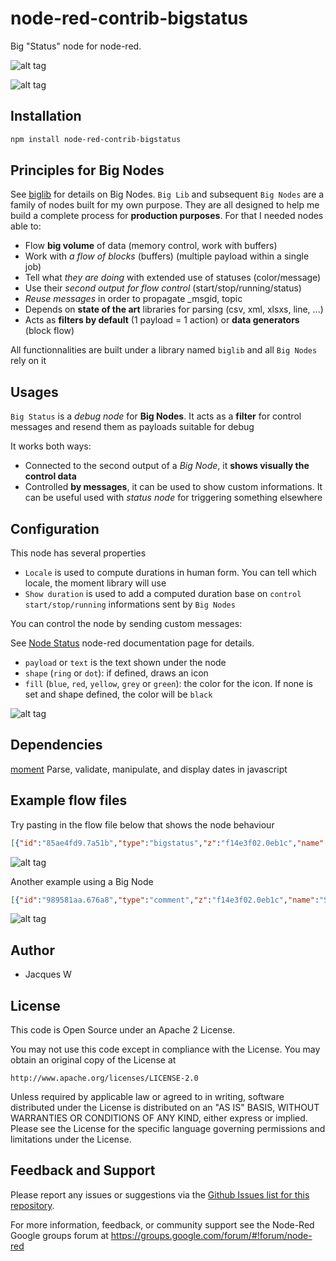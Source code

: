 # node-red-contrib-bigstatus

Big "Status" node for node-red. 

![alt tag](https://cloud.githubusercontent.com/assets/18165555/15453794/e55a9f96-2022-11e6-8060-3b64ba212d81.png)

![alt tag](https://cloud.githubusercontent.com/assets/18165555/15453796/e95c6bf6-2022-11e6-908a-50b90fbd86da.png)

## Installation
```bash
npm install node-red-contrib-bigstatus
```

## Principles for Big Nodes
 
See [biglib](https://www.npmjs.com/package/node-red-biglib) for details on Big Nodes.
`Big Lib` and subsequent `Big Nodes` are a family of nodes built for my own purpose. They are all designed to help me build a complete process for **production purposes**. For that I needed nodes able to:

* Flow **big volume** of data (memory control, work with buffers)
* Work with *a flow of blocks* (buffers) (multiple payload within a single job)
* Tell what *they are doing* with extended use of statuses (color/message)
* Use their *second output for flow control* (start/stop/running/status)
* *Reuse messages* in order to propagate _msgid, topic
* Depends on **state of the art** libraries for parsing (csv, xml, xlsxs, line, ...)
* Acts as **filters by default** (1 payload = 1 action) or **data generators** (block flow)

All functionnalities are built under a library named `biglib` and all `Big Nodes` rely on it

## Usages

`Big Status` is a *debug node* for **Big Nodes**. It acts as a **filter** for control messages and resend them as payloads suitable for debug

It works both ways:

* Connected to the second output of a *Big Node*, it **shows visually the control data**
* Controlled **by messages**, it can be used to show custom informations. It can be useful used with *status node* for triggering something elsewhere

## Configuration

This node has several properties

* `Locale` is used to compute durations in human form. You can tell which locale, the moment library will use
* `Show duration` is used to add a computed duration base on `control start/stop/running` informations sent by `Big Nodes`

You can control the node by sending custom messages:

See [Node Status](http://nodered.org/docs/creating-nodes/status) node-red documentation page for details.

* `payload` or `text` is the text shown under the node
* `shape` (`ring` or `dot`): if defined, draws an icon
* `fill` (`blue`, `red`, `yellow`, `grey` or `green`): the color for the icon. If none is set and shape defined, the color will be `black`

![alt tag](https://cloud.githubusercontent.com/assets/18165555/15453875/43bc8b32-2026-11e6-891c-6fd64e16c0a0.png)


## Dependencies

[moment](https://github.com/moment/moment) Parse, validate, manipulate, and display dates in javascript

## Example flow files

  Try pasting in the flow file below that shows the node behaviour 

```json
[{"id":"85ae4fd9.7a51b","type":"bigstatus","z":"f14e3f02.0eb1c","name":"final status","locale":"fr","show_duration":true,"x":470,"y":1160,"wires":[[]]},{"id":"1c132ddd.e3ecd2","type":"inject","z":"f14e3f02.0eb1c","name":"manual","topic":"","payload":"","payloadType":"date","repeat":"","crontab":"","once":false,"x":90,"y":1200,"wires":[["66f14cb0.990eb4"]]},{"id":"66f14cb0.990eb4","type":"function","z":"f14e3f02.0eb1c","name":"manual","func":"msg.control = { \"start\": msg.payload, \"end\": new Date(), \"state\": \"end\", \"message\": \"Le travail est fait en ... \" };\nreturn msg;","outputs":1,"noerr":0,"x":260,"y":1200,"wires":[["85ae4fd9.7a51b"]]},{"id":"29478e0f.d6b872","type":"inject","z":"f14e3f02.0eb1c","name":"reset","topic":"","payload":"","payloadType":"str","repeat":"","crontab":"","once":false,"x":90,"y":1160,"wires":[["85ae4fd9.7a51b"]]},{"id":"52c20565.ad3dfc","type":"bigstatus","z":"f14e3f02.0eb1c","name":"","locale":"","x":470,"y":1440,"wires":[["c7867de3.38798"]]},{"id":"b2230bc0.4ddcf8","type":"inject","z":"f14e3f02.0eb1c","name":"ok!","topic":"","payload":"Everything if fine!","payloadType":"str","repeat":"","crontab":"","once":false,"x":90,"y":1280,"wires":[["33ced4cb.cc312c"]]},{"id":"33ced4cb.cc312c","type":"function","z":"f14e3f02.0eb1c","name":"green dot","func":"msg = { shape: \"dot\", fill: \"green\", text: msg.payload }\nreturn msg;","outputs":1,"noerr":0,"x":260,"y":1280,"wires":[["52c20565.ad3dfc"]]},{"id":"c7867de3.38798","type":"debug","z":"f14e3f02.0eb1c","name":"text","active":true,"console":"false","complete":"payload","x":630,"y":1440,"wires":[]},{"id":"6dd4ca24.922b34","type":"inject","z":"f14e3f02.0eb1c","name":"warn!","topic":"","payload":"Beware, this is a warning!","payloadType":"str","repeat":"","crontab":"","once":false,"x":90,"y":1400,"wires":[["5ffc6fc7.a0039"]]},{"id":"5ffc6fc7.a0039","type":"function","z":"f14e3f02.0eb1c","name":"yellow !","func":"msg = { shape: \"ring\", fill: \"yellow\", text: msg.payload }\nreturn msg;","outputs":1,"noerr":0,"x":260,"y":1400,"wires":[["52c20565.ad3dfc"]]},{"id":"447f3aa6.bb80c4","type":"inject","z":"f14e3f02.0eb1c","name":"error!","topic":"","payload":"Something went wrong, oh damn!","payloadType":"str","repeat":"","crontab":"","once":false,"x":90,"y":1340,"wires":[["42faad24.bd0554"]]},{"id":"42faad24.bd0554","type":"function","z":"f14e3f02.0eb1c","name":"red ring","func":"msg = { shape: \"ring\", fill: \"red\", text: msg.payload }\nreturn msg;","outputs":1,"noerr":0,"x":260,"y":1340,"wires":[["52c20565.ad3dfc"]]},{"id":"364464d9.c9bb9c","type":"inject","z":"f14e3f02.0eb1c","name":"blue!","topic":"","payload":"I'm blue!","payloadType":"str","repeat":"","crontab":"","once":false,"x":90,"y":1480,"wires":[["4dd3bd6f.b22c44"]]},{"id":"fba5ceac.045a3","type":"inject","z":"f14e3f02.0eb1c","name":"grey!","topic":"","payload":"I'm grey!","payloadType":"str","repeat":"","crontab":"","once":false,"x":90,"y":1540,"wires":[["67e5971c.981a68"]]},{"id":"4dd3bd6f.b22c44","type":"function","z":"f14e3f02.0eb1c","name":"blue ring","func":"msg = { shape: \"ring\", fill: \"blue\", text: msg.payload }\nreturn msg;","outputs":1,"noerr":0,"x":260,"y":1480,"wires":[["52c20565.ad3dfc"]]},{"id":"67e5971c.981a68","type":"function","z":"f14e3f02.0eb1c","name":"grey ring","func":"msg = { shape: \"ring\", fill: \"grey\", text: msg.payload }\nreturn msg;","outputs":1,"noerr":0,"x":260,"y":1540,"wires":[["52c20565.ad3dfc"]]},{"id":"57cf2558.a830dc","type":"comment","z":"f14e3f02.0eb1c","name":"Big Status sample","info":"","x":120,"y":1120,"wires":[]},{"id":"be20898b.41df78","type":"inject","z":"f14e3f02.0eb1c","name":"Black","topic":"","payload":"Black!","payloadType":"str","repeat":"","crontab":"","once":false,"x":90,"y":1600,"wires":[["931d9e22.6ce26"]]},{"id":"931d9e22.6ce26","type":"function","z":"f14e3f02.0eb1c","name":"grey ring","func":"msg = { shape: \"ring\", text: msg.payload }\nreturn msg;","outputs":1,"noerr":0,"x":260,"y":1600,"wires":[["52c20565.ad3dfc"]]}]
```

![alt tag](https://cloud.githubusercontent.com/assets/18165555/15453797/f05840f6-2022-11e6-9067-fc632fbf3da9.png)

  Another example using a Big Node

  ```json
  [{"id":"989581aa.676a8","type":"comment","z":"f14e3f02.0eb1c","name":"Status sample with Big Nodes","info":"","x":160,"y":860,"wires":[]},{"id":"62543d4d.9dabc4","type":"inject","z":"f14e3f02.0eb1c","name":"cron","topic":"","payload":"","payloadType":"date","repeat":"","crontab":"","once":false,"x":110,"y":960,"wires":[["6212bdba.9ded44","54baa663.ab4558"]]},{"id":"6212bdba.9ded44","type":"moment","z":"f14e3f02.0eb1c","name":"last","topic":"","input":"payload","format":"fromNow","locale":"fr","output":"payload","x":270,"y":900,"wires":[["2ac993de.d5366c"]]},{"id":"2ac993de.d5366c","type":"bigstatus","z":"f14e3f02.0eb1c","name":"last run","locale":"","x":420,"y":900,"wires":[[]]},{"id":"f203749d.0dfc88","type":"bigstatus","z":"f14e3f02.0eb1c","name":"final status","locale":"","x":690,"y":1020,"wires":[["52cb0970.ad34f8"]]},{"id":"ef05ac63.10fa5","type":"status","z":"f14e3f02.0eb1c","name":"reset","scope":["4f77483e.b088b8","2ac993de.d5366c"],"x":530,"y":1060,"wires":[["f203749d.0dfc88"]]},{"id":"54baa663.ab4558","type":"bigexec","z":"f14e3f02.0eb1c","name":"Some job","command":"sh","commandArgs":"-c 'sleep 2; exit $(expr $(date +%s) % 2);'","minError":1,"minWarning":1,"cwd":"","shell":"","extraArgumentProperty":"","envProperty":"","format":"utf8","limiter":true,"payloadIs":"triggerNoStdin","x":280,"y":1020,"wires":[[],["f203749d.0dfc88"],[]]},{"id":"52cb0970.ad34f8","type":"debug","z":"f14e3f02.0eb1c","name":"","active":true,"console":"false","complete":"true","x":850,"y":1020,"wires":[]},{"id":"71872656.8e78d8","type":"comment","z":"f14e3f02.0eb1c","name":"Big Status is connected to the second output","info":"","x":530,"y":980,"wires":[]}]
  ```

  ![alt tag](https://cloud.githubusercontent.com/assets/18165555/15453798/f35664ae-2022-11e6-98df-ca35d6d5e32a.png)

## Author

  - Jacques W

## License

This code is Open Source under an Apache 2 License.

You may not use this code except in compliance with the License. You may obtain an original copy of the License at

    http://www.apache.org/licenses/LICENSE-2.0

Unless required by applicable law or agreed to in writing, software distributed under the License is distributed on an
"AS IS" BASIS, WITHOUT WARRANTIES OR CONDITIONS OF ANY KIND, either express or implied. Please see the
License for the specific language governing permissions and limitations under the License.

## Feedback and Support

Please report any issues or suggestions via the [Github Issues list for this repository](https://github.com/Jacques44/node-red-contrib-bigline/issues).

For more information, feedback, or community support see the Node-Red Google groups forum at https://groups.google.com/forum/#!forum/node-red


